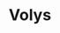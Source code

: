 ---
title: Volys
site: www.volys.be
image: /images/volys.png
featured: true
templateKey: leverancier
---